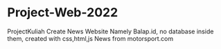 # Project-Web-2022
ProjectKuliah
Create News Website Namely Balap.id, no database inside them, created with css,html,js
News from motorsport.com
